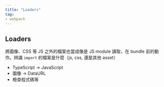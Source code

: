 ```yaml
---
title: "Loaders"
tag: 
- webpack
---
```


##  Loaders
將圖像、CSS 等 JS 之外的檔案也當成像是 JS module 讀取，在 bundle 前的動作。辨識 `import` 的檔案是什麼（js, css, 還是其他 asset）
- TypeScript -> JavaScript
- 圖像 -> DataURL
- 檢查程式碼等